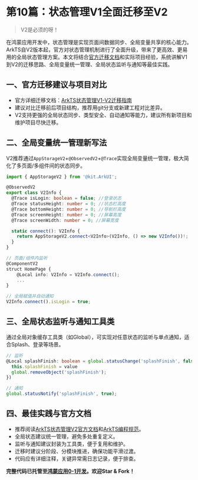 # 第10篇：状态管理V1全面迁移至V2

> V2是必须的呀！

在鸿蒙应用开发中，状态管理是实现页面间数据同步、全局变量共享的核心能力。ArkTS自V2版本起，官方对状态管理机制进行了全面升级，带来了更高效、更易用的全局状态管理方案。本文将结合[官方迁移文档](https://developer.huawei.com/consumer/cn/doc/harmonyos-guides-V5/arkts-v1-v2-migration-V5)和实际项目经验，系统讲解V1到V2的迁移思路、全局变量统一管理、全局状态监听与通知等最佳实践。

## 一、官方迁移建议与项目对比

- 官方详细迁移文档：[ArkTS状态管理V1-V2迁移指南](https://developer.huawei.com/consumer/cn/doc/harmonyos-guides-V5/arkts-v1-v2-migration-V5)
- 建议对比迁移前后项目结构，推荐用git分支或新建工程对比差异。
- V2支持更强的全局状态同步、类型安全、自动通知等能力，建议所有新项目和维护项目尽快迁移。

## 二、全局变量统一管理新写法

V2推荐通过`AppStorageV2`+`@ObservedV2`+`@Trace`实现全局变量统一管理，极大简化了多页面/多组件间的状态同步。

```ts
import { AppStorageV2 } from '@kit.ArkUI';

@ObservedV2
export class V2Info {
  @Trace isLogin: boolean = false; //登录状态
  @Trace statusHeight: number = 0; //状态栏高度
  @Trace bottomHeight: number = 0; //导航栏高度
  @Trace screenHeight: number = 0; //屏幕高度
  @Trace screenWidth: number = 0; //屏幕宽度

  static connect(): V2Info {
    return AppStorageV2.connect<V2Info>(V2Info, () => new V2Info())!;
  }
}

// 页面/组件内监听
@ComponentV2
struct HomePage {
    @Local info: V2Info = V2Info.connect();
    ...
}

// 全局赋值并自动通知
V2Info.connect().isLogin = true;
```

## 三、全局状态监听与通知工具类

通过全局对象缓存工具类（如Global），可实现对任意状态的监听与单点通知，适合Splash、登录等场景。

```ts
// 监听
@Local splashFinish: boolean = global.statusChange('splashFinish', false, (value) => {
  this.splashFinish = value
  global.removeObject('splashFinish');
})

// 通知
global.statusNotify('splashFinish', true);
```

## 四、最佳实践与官方文档

- 推荐阅读[ArkTS状态管理V2官方文档](https://developer.huawei.com/consumer/cn/doc/harmonyos-guides-V5/arkts-state-management-V5)和[ArkTS编程规范](https://developer.huawei.com/consumer/cn/doc/harmonyos-guides-V5/arkts-coding-style-guide-V5)。
- 全局状态建议统一管理，避免多处重复定义。
- 监听与通知建议封装为工具类，便于复用和维护。
- 迁移时建议分阶段、分模块推进，确保功能平滑过渡。
- 代码应有详细注释，关键异常需日志记录，便于排查。

**完整代码已托管至[鸿蒙应用0-1开发](https://gitee.com/qincji/ZeroOneApp)。欢迎Star & Fork！**